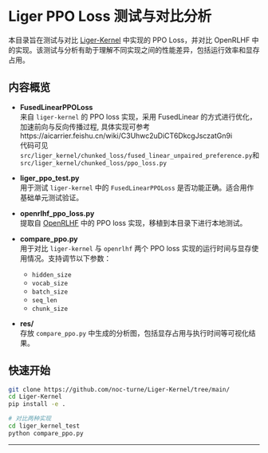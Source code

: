 # Liger PPO Loss 测试与对比分析

本目录旨在测试与对比 [Liger-Kernel](https://github.com/noc-turne/Liger-Kernel/tree/main/) 中实现的 PPO Loss，并对比 OpenRLHF 中的实现。该测试与分析有助于理解不同实现之间的性能差异，包括运行效率和显存占用。

## 内容概览

- **FusedLinearPPOLoss**  
  来自 `liger-kernel` 的 PPO loss 实现，采用 FusedLinear 的方式进行优化，加速前向与反向传播过程, 具体实现可参考https://aicarrier.feishu.cn/wiki/C3Uhwc2uDiCT6DkcgJsczatGn9i  
  代码可见`src/liger_kernel/chunked_loss/fused_linear_unpaired_preference.py`和`src/liger_kernel/chunked_loss/ppo_loss.py`

- **liger_ppo_test.py**  
  用于测试 `liger-kernel` 中的 `FusedLinearPPOLoss` 是否功能正确。适合用作基础单元测试验证。

- **openrlhf_ppo_loss.py**  
  提取自 [OpenRLHF](https://github.com/OpenLMLab/OpenRLHF) 中的 PPO loss 实现，移植到本目录下进行本地测试。

- **compare_ppo.py**  
  用于对比 `liger-kernel` 与 `openrlhf` 两个 PPO loss 实现的运行时间与显存使用情况。支持调节以下参数：
  - `hidden_size`
  - `vocab_size`
  - `batch_size`
  - `seq_len`
  - `chunk_size`

- **res/**  
  存放 `compare_ppo.py` 中生成的分析图，包括显存占用与执行时间等可视化结果。

## 快速开始

```bash
git clone https://github.com/noc-turne/Liger-Kernel/tree/main/ 
cd Liger-Kernel
pip install -e .

# 对比两种实现
cd liger_kernel_test
python compare_ppo.py 
```

---

